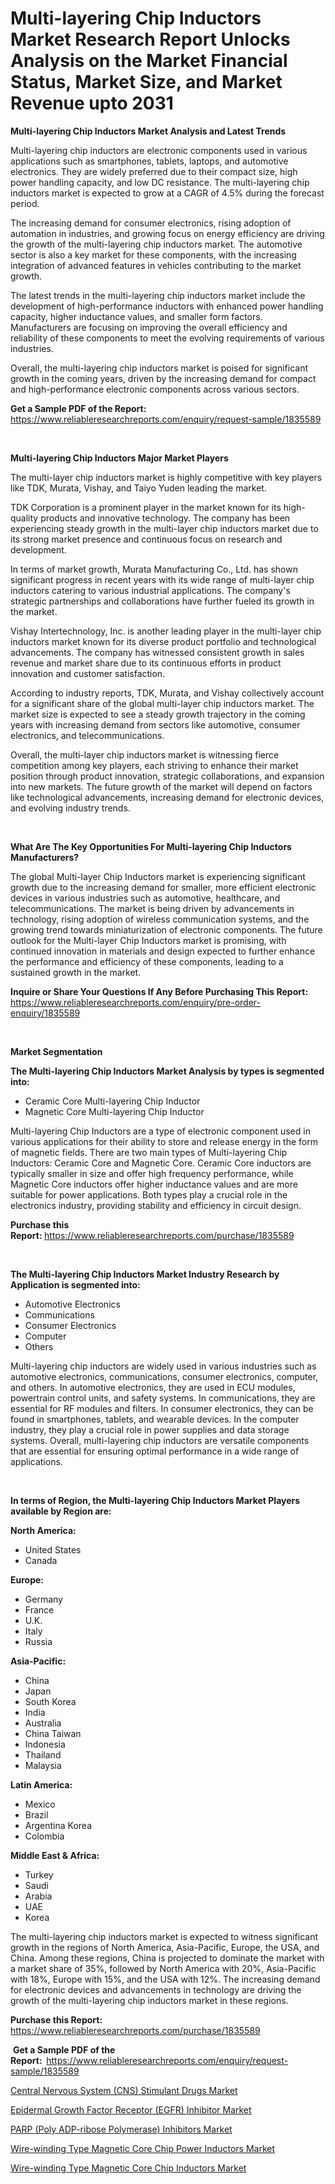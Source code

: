 <p><h1>Multi-layering Chip Inductors Market Research Report Unlocks Analysis on the Market Financial Status, Market Size, and Market Revenue upto 2031</h1></p><p><strong>Multi-layering Chip Inductors Market Analysis and Latest Trends</strong></p>
<p><p>Multi-layering chip inductors are electronic components used in various applications such as smartphones, tablets, laptops, and automotive electronics. They are widely preferred due to their compact size, high power handling capacity, and low DC resistance. The multi-layering chip inductors market is expected to grow at a CAGR of 4.5% during the forecast period.</p><p>The increasing demand for consumer electronics, rising adoption of automation in industries, and growing focus on energy efficiency are driving the growth of the multi-layering chip inductors market. The automotive sector is also a key market for these components, with the increasing integration of advanced features in vehicles contributing to the market growth.</p><p>The latest trends in the multi-layering chip inductors market include the development of high-performance inductors with enhanced power handling capacity,  higher inductance values, and smaller form factors. Manufacturers are focusing on improving the overall efficiency and reliability of these components to meet the evolving requirements of various industries.</p><p>Overall, the multi-layering chip inductors market is poised for significant growth in the coming years, driven by the increasing demand for compact and high-performance electronic components across various sectors.</p></p>
<p><strong>Get a Sample PDF of the Report:&nbsp;</strong> <a href="https://www.reliableresearchreports.com/enquiry/request-sample/1835589">https://www.reliableresearchreports.com/enquiry/request-sample/1835589</a></p>
<p>&nbsp;</p>
<p><strong>Multi-layering Chip Inductors Major Market Players</strong></p>
<p><p>The multi-layer chip inductors market is highly competitive with key players like TDK, Murata, Vishay, and Taiyo Yuden leading the market. </p><p>TDK Corporation is a prominent player in the market known for its high-quality products and innovative technology. The company has been experiencing steady growth in the multi-layer chip inductors market due to its strong market presence and continuous focus on research and development.</p><p>In terms of market growth, Murata Manufacturing Co., Ltd. has shown significant progress in recent years with its wide range of multi-layer chip inductors catering to various industrial applications. The company's strategic partnerships and collaborations have further fueled its growth in the market.</p><p>Vishay Intertechnology, Inc. is another leading player in the multi-layer chip inductors market known for its diverse product portfolio and technological advancements. The company has witnessed consistent growth in sales revenue and market share due to its continuous efforts in product innovation and customer satisfaction.</p><p>According to industry reports, TDK, Murata, and Vishay collectively account for a significant share of the global multi-layer chip inductors market. The market size is expected to see a steady growth trajectory in the coming years with increasing demand from sectors like automotive, consumer electronics, and telecommunications.</p><p>Overall, the multi-layer chip inductors market is witnessing fierce competition among key players, each striving to enhance their market position through product innovation, strategic collaborations, and expansion into new markets. The future growth of the market will depend on factors like technological advancements, increasing demand for electronic devices, and evolving industry trends.</p></p>
<p>&nbsp;</p>
<p><strong>What Are The Key Opportunities For Multi-layering Chip Inductors Manufacturers?</strong></p>
<p><p>The global Multi-layer Chip Inductors market is experiencing significant growth due to the increasing demand for smaller, more efficient electronic devices in various industries such as automotive, healthcare, and telecommunications. The market is being driven by advancements in technology, rising adoption of wireless communication systems, and the growing trend towards miniaturization of electronic components. The future outlook for the Multi-layer Chip Inductors market is promising, with continued innovation in materials and design expected to further enhance the performance and efficiency of these components, leading to a sustained growth in the market.</p></p>
<p><strong>Inquire or Share Your Questions If Any Before Purchasing This Report:</strong> <a href="https://www.reliableresearchreports.com/enquiry/pre-order-enquiry/1835589">https://www.reliableresearchreports.com/enquiry/pre-order-enquiry/1835589</a></p>
<p>&nbsp;</p>
<p><strong>Market Segmentation</strong></p>
<p><strong>The Multi-layering Chip Inductors Market Analysis by types is segmented into:</strong></p>
<p><ul><li>Ceramic Core Multi-layering Chip Inductor</li><li>Magnetic Core Multi-layering Chip Inductor</li></ul></p>
<p><p>Multi-layering Chip Inductors are a type of electronic component used in various applications for their ability to store and release energy in the form of magnetic fields. There are two main types of Multi-layering Chip Inductors: Ceramic Core and Magnetic Core. Ceramic Core inductors are typically smaller in size and offer high frequency performance, while Magnetic Core inductors offer higher inductance values and are more suitable for power applications. Both types play a crucial role in the electronics industry, providing stability and efficiency in circuit design.</p></p>
<p><strong>Purchase this Report:&nbsp;</strong><a href="https://www.reliableresearchreports.com/purchase/1835589">https://www.reliableresearchreports.com/purchase/1835589</a></p>
<p>&nbsp;</p>
<p><strong>The Multi-layering Chip Inductors Market Industry Research by Application is segmented into:</strong></p>
<p><ul><li>Automotive Electronics</li><li>Communications</li><li>Consumer Electronics</li><li>Computer</li><li>Others</li></ul></p>
<p><p>Multi-layering chip inductors are widely used in various industries such as automotive electronics, communications, consumer electronics, computer, and others. In automotive electronics, they are used in ECU modules, powertrain control units, and safety systems. In communications, they are essential for RF modules and filters. In consumer electronics, they can be found in smartphones, tablets, and wearable devices. In the computer industry, they play a crucial role in power supplies and data storage systems. Overall, multi-layering chip inductors are versatile components that are essential for ensuring optimal performance in a wide range of applications.</p></p>
<p>&nbsp;</p>
<p><strong>In terms of Region, the Multi-layering Chip Inductors Market Players available by Region are:</strong></p>
<p>
    <p> <strong> North America: </strong>
        <ul>
            <li>United States</li>
            <li>Canada</li>
        </ul>
        </p> 
    <p> <strong> Europe: </strong>
        <ul>
            <li>Germany</li>
            <li>France</li>
            <li>U.K.</li>
            <li>Italy</li>
            <li>Russia</li>
        </ul>
        </p> 
    <p> <strong> Asia-Pacific: </strong>
        <ul>
            <li>China</li>
            <li>Japan</li>
            <li>South Korea</li>
            <li>India</li>
            <li>Australia</li>
            <li>China Taiwan</li>
            <li>Indonesia</li>
            <li>Thailand</li>
            <li>Malaysia</li>
        </ul>
        </p> 
    <p> <strong> Latin America: </strong>
        <ul>
            <li>Mexico</li>
            <li>Brazil</li>
            <li>Argentina Korea</li>
            <li>Colombia</li>
        </ul>
        </p> 
    <p> <strong> Middle East & Africa: </strong>
        <ul>
            <li>Turkey</li>
            <li>Saudi</li>
            <li>Arabia</li>
            <li>UAE</li>
            <li>Korea</li>
        </ul>
    </p>
    </p>
<p><p>The multi-layering chip inductors market is expected to witness significant growth in the regions of North America, Asia-Pacific, Europe, the USA, and China. Among these regions, China is projected to dominate the market with a market share of 35%, followed by North America with 20%, Asia-Pacific with 18%, Europe with 15%, and the USA with 12%. The increasing demand for electronic devices and advancements in technology are driving the growth of the multi-layering chip inductors market in these regions.</p></p>
<p><strong>Purchase this Report: </strong><a href="https://www.reliableresearchreports.com/purchase/1835589">https://www.reliableresearchreports.com/purchase/1835589</a></p>
<p>&nbsp;<strong>Get a Sample PDF of the Report:&nbsp;&nbsp;</strong><a href="https://www.reliableresearchreports.com/enquiry/request-sample/1835589">https://www.reliableresearchreports.com/enquiry/request-sample/1835589</a></p>
<p><strong></strong></p>
<p><p><a href="https://medium.com/@linneahilll6456/central-nervous-system-cns-stimulant-drugs-market-size-reveals-the-best-marketing-channels-in-6701ba3f3443">Central Nervous System (CNS) Stimulant Drugs Market</a></p><p><a href="https://medium.com/@linneahilll6456/epidermal-growth-factor-receptor-egfr-inhibitor-market-research-report-its-history-and-forecast-d13eef54aa9b">Epidermal Growth Factor Receptor (EGFR) Inhibitor Market</a></p><p><a href="https://medium.com/@linneahilll6456/parp-poly-adp-ribose-polymerase-inhibitors-market-insight-market-trends-growth-forecasted-from-aa0f72896ef3">PARP (Poly ADP-ribose Polymerase) Inhibitors Market</a></p><p><a href="https://github.com/brenzgnarento/Market-Research-Report-List-1/blob/main/wire-winding-type-magnetic-core-chip-power-inductors-market.md">Wire-winding Type Magnetic Core Chip Power Inductors Market</a></p><p><a href="https://github.com/jerrycopelandthomaswsqd8q/Market-Research-Report-List-1/blob/main/wire-winding-type-magnetic-core-chip-inductors-market.md">Wire-winding Type Magnetic Core Chip Inductors Market</a></p></p>